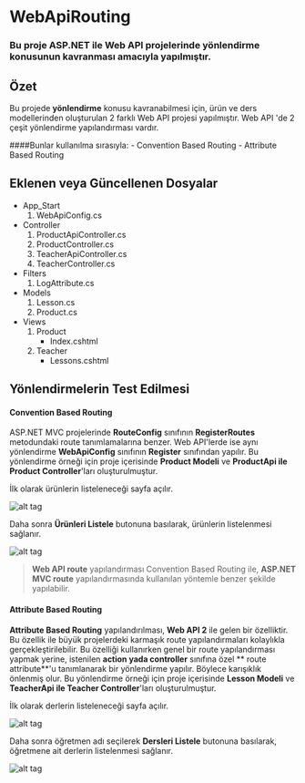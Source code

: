 # WebApiRouting

<h3>Bu proje ASP.NET ile Web API projelerinde yönlendirme konusunun kavranması amacıyla yapılmıştır.</h3>

## Özet

Bu projede **yönlendirme** konusu kavranabilmesi için, ürün ve ders modellerinden oluşturulan 2 farklı Web API projesi yapılmıştır. Web API 'de 2 çeşit yönlendirme yapılandırması vardır. 

####Bunlar kullanılma sırasıyla:
	- Convention Based Routing
	- Attribute Based Routing

## Eklenen veya Güncellenen Dosyalar

- App_Start
	1. WebApiConfig.cs
- Controller 
	1. ProductApiController.cs
	2. ProductController.cs
	3. TeacherApiController.cs
	4. TeacherController.cs
- Filters
	1. LogAttribute.cs
- Models
	1. Lesson.cs
	2. Product.cs
- Views
	1. Product
		- Index.cshtml
	2. Teacher
		- Lessons.cshtml

## Yönlendirmelerin Test Edilmesi

#### Convention Based Routing

ASP.NET MVC projelerinde **RouteConfig** sınıfının **RegisterRoutes** metodundaki route tanımlamalarına benzer. Web API'lerde ise aynı yönlendirme **WebApiConfig** sınıfının **Register** sınıfından yapılır. Bu yönlendirme örneği için proje içerisinde **Product Modeli** ve **ProductApi ile Product Controller**'ları oluşturulmuştur.

İlk olarak ürünlerin listeleneceği sayfa açılır.

![alt tag](https://github.com/bsokat/WebApiRouting/blob/master/Source/ConventionBasedRouting1.png)

Daha sonra **Ürünleri Listele** butonuna basılarak, ürünlerin listelenmesi sağlanır.

![alt tag](https://github.com/bsokat/WebApiRouting/blob/master/Source/ConventionBasedRouting2.png)

> **Web API route** yapılandırması Convention Based Routing ile, **ASP.NET MVC route** yapılandırmasında kullanılan yöntemle benzer şekilde yapılabilir.

#### Attribute Based Routing

**Attribute Based Routing** yapılandırılması, **Web API 2** ile gelen bir özelliktir. Bu özellik ile büyük projelerdeki karmaşık route yapılandırmaları kolaylıkla gerçekleştirilebilir. Bu özelliği kullanırken genel bir route yapılandırması yapmak yerine, istenilen **action yada controller** sınıfına özel ** route attribute**'u tanımlanarak bir yönlendirme yapılır. Böylece karışıklık önlenmiş olur. Bu yönlendirme örneği için proje içerisinde **Lesson Modeli** ve **TeacherApi ile Teacher Controller**'ları oluşturulmuştur.

İlk olarak derlerin listeleneceği sayfa açılır.

![alt tag](https://github.com/bsokat/WebApiRouting/blob/master/Source/AttributeBasedRouting1.png)

Daha sonra öğretmen adı seçilerek **Dersleri Listele** butonuna basılarak, öğretmene ait derlerin listelenmesi sağlanır.

![alt tag](https://github.com/bsokat/WebApiRouting/blob/master/Source/AttributeBasedRouting2.png)